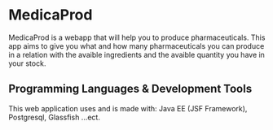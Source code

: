 # MedicaProd
MedicaProd is a webapp that will help you to produce pharmaceuticals. 
This app aims to give you what and how many pharmaceuticals you can produce in a relation with the avaible ingredients and the avaible quantity you have in your stock.
## Programming Languages & Development Tools 
This web application uses and is made with: 
Java EE (JSF Framework), Postgresql, Glassfish ...ect.
